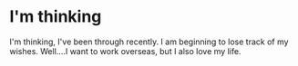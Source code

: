 # I'm thinking
I'm thinking, I've been through recently.
I am beginning to lose track of my wishes. Well....I want to work overseas, but I also love my life.